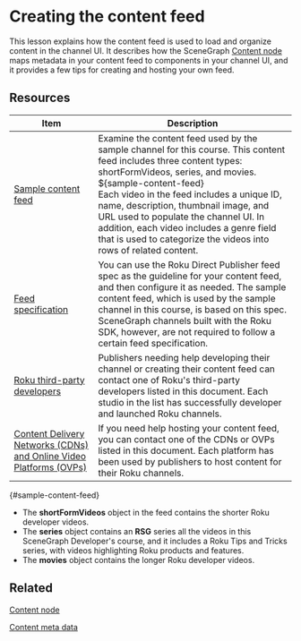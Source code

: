 # Creating the content feed

This lesson explains how the content feed is used to load and organize content in the channel UI. It describes how the SceneGraph [Content node](https://developer.roku.com/docs/references/scenegraph/control-nodes/contentnode.md) maps metadata in your content feed to components in your channel UI, and it provides a few tips for creating and hosting your own feed.

## Resources

| Item                                                         | Description                                                  |
| ------------------------------------------------------------ | ------------------------------------------------------------ |
| [Sample content feed](https://go.roku.com/Bul0OWXct)         | Examine the content feed used by the sample channel for this course. This content feed includes three content types: shortFormVideos, series, and movies.  <br />${sample-content-feed}<br />Each video in the feed includes a unique ID, name, description, thumbnail image, and URL used to populate the channel UI. In addition, each video includes a genre field that is used to categorize the videos into rows of related content. |
| [Feed specification](https://developer.roku.com/docs/specs/direct-publisher-feed-specs/json-dp-spec.md) | You can use the Roku Direct Publisher feed spec as the guideline for your content feed, and then configure it as needed. The sample content feed, which is used by the sample channel in this course, is based on this spec. SceneGraph channels built with the Roku SDK, however, are not required to follow a certain feed specification. |
| [Roku third-party developers](https://developer.roku.com/docs/developer-program/third-party-devs.md) | Publishers needing help developing their channel or creating their content feed can contact one of Roku's third-party developers listed in this document. Each  studio in the list has successfully developer and launched Roku channels. |
| [Content Delivery Networks (CDNs) and Online Video Platforms (OVPs)](https://developer.roku.com/docs/features/how-channels-work.md#content-hosting) | If you need help hosting your content feed, you can contact one of the CDNs or OVPs listed in this document. Each platform has been used by publishers to host content for their Roku channels. |

{#sample-content-feed}

- The **shortFormVideos** object in the feed contains the shorter Roku developer videos.
- The **series** object contains an **RSG** series all the videos in this SceneGraph Developer's course, and it includes a Roku Tips and Tricks series, with videos highlighting Roku products and features.
- The **movies** object contains the longer Roku developer videos.

## Related

[Content node](https://developer.roku.com/docs/references/scenegraph/control-nodes/contentnode.md)  

[Content meta data](https://developer.roku.com/docs/developer-program/getting-started/architecture/content-metadata.md)

